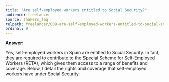 ```yaml
---
title: "Are self-employed workers entitled to Social Security?"
audience: freelancer
source: shakers_faq
relpath: freelancer/009-are-self-employed-workers-entitled-to-social-security.md
ordinal: 9
---
```


**Answer:**

Yes, self-employed workers in Spain are entitled to Social Security. In fact, they are required to contribute to the Special Scheme for Self-Employed Workers (RETA), which gives them access to a range of benefits and coverage. Below, I detail the rights and coverage that self-employed workers have under Social Security.
